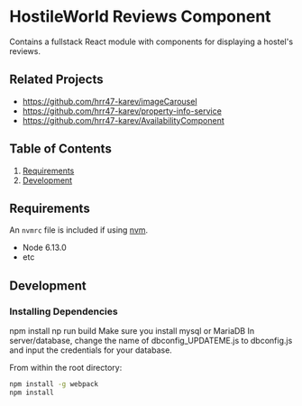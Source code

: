 # HostileWorld Reviews Component

Contains a fullstack React module with components for displaying a hostel's reviews.

## Related Projects

  - https://github.com/hrr47-karev/imageCarousel
  - https://github.com/hrr47-karev/property-info-service
  - https://github.com/hrr47-karev/AvailabilityComponent

## Table of Contents

1. [Requirements](#requirements)
1. [Development](#development)

## Requirements

An `nvmrc` file is included if using [nvm](https://github.com/creationix/nvm).
- Node 6.13.0
- etc

## Development

### Installing Dependencies

npm install
np run build
Make sure you install mysql or MariaDB
In server/database, change the name of dbconfig_UPDATEME.js to dbconfig.js and input the credentials for your database.

From within the root directory:
```sh
npm install -g webpack
npm install
```


